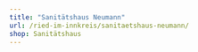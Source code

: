 ```yaml
---
title: "Sanitätshaus Neumann"
url: /ried-im-innkreis/sanitaetshaus-neumann/
shop: Sanitätshaus
---
```

